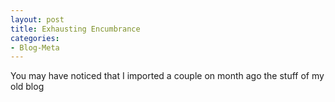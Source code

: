 ```yaml
---
layout: post
title: Exhausting Encumbrance
categories: 
- Blog-Meta
---
```

You may have noticed that I imported a couple on month ago the stuff of my old blog
<!--stackedit_data:
eyJoaXN0b3J5IjpbLTEwMTAwMDEwMDhdfQ==
-->
